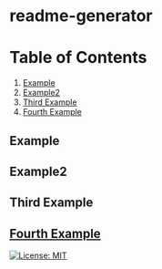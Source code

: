 # readme-generator

# Table of Contents
1. [Example](#example)
2. [Example2](#example2)
3. [Third Example](#third-example)
4. [Fourth Example](#fourth-examplehttpwwwfourthexamplecom)


## Example
## Example2
## Third Example
## [Fourth Example](http://www.fourthexample.com)

[![License: MIT](https://img.shields.io/badge/License-MIT-yellow.svg)](https://opensource.org/licenses/MIT)